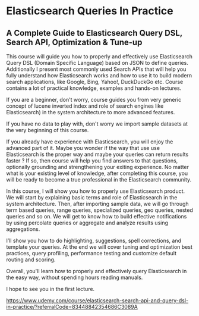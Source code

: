 # Elasticsearch Queries In Practice

## A Complete Guide to Elasticsearch Query DSL, Search API, Optimization & Tune-up

This course will guide you how to properly and effectively use Elasticsearch Query DSL (Domain Specific Language) based on JSON to define queries. Additionally I present most commonly used Search APIs that will help you fully understand how Elasticsearch works and how to use it to build modern search applications, like Google, Bing, Yahoo!, DuckDuckGo etc. Course contains a lot of practical knowledge, examples and hands-on lectures. 

If you are a beginner, don't worry, course guides you from very generic concept of lucene inverted index and role of search engines like Elasticsearch) in the system architecture to more advanced features. 

If you have no data to play with, don't worry we import sample datasets at the very beginning of this course.

If you already have experience with Elasticsearch, you will enjoy the advanced part of it. Maybe you wonder if the way that use use Elasticsearch is the proper way and maybe your queries can return results faster ? If so, then course will help you find answers to that questions, optionally grounding and strengthening your exiting experience. No matter what is your existing level of knowledge, after completing this course, you will be ready to become a true professional in the Elasticsearch community.

In this course, I will show you how to properly use Elasticsearch product. We will start by explaining basic terms and role of Elasticsearch in the system architecture. Then, after importing sample data, we will go through term based queries, range queries, specialized queries, geo queries, nested queries and so on. We will get to know how to build effective notifications by using percolate queries or aggregate and analyze results using aggregations. 

I’ll show you how to do highlighting, suggestions, spell corrections, and template your queries. At the end we will cover tuning and optimization best practices, query profiling, performance testing and customize default routing and scoring.

Overall, you'll learn how to properly and effectively query Elasticsearch in the easy way, without spending hours reading manuals.

I hope to see you in the first lecture.

https://www.udemy.com/course/elasticsearch-search-api-and-query-dsl-in-practice/?referralCode=83448842354686C3089A
